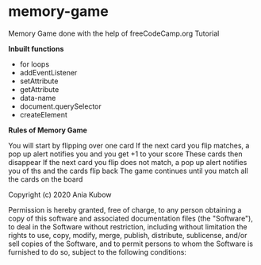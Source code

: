 # memory-game

Memory Game done with the help of freeCodeCamp.org Tutorial

**Inbuilt functions**

- for loops
- addEventListener
- setAttribute
- getAttribute
- data-name
- document.querySelector
- createElement

**Rules of Memory Game**

You will start by flipping over one card
If the next card you flip matches, a pop up alert notifies you and you get +1 to your score
These cards then disappear
If the next card you flip does not match, a pop up alert notifies you of ths and the cards flip back
The game continues until you match all the cards on the board






Copyright (c) 2020 Ania Kubow

Permission is hereby granted, free of charge, to any person obtaining a copy of this software and associated documentation files (the "Software"), to deal in the Software without restriction, including without limitation the rights to use, copy, modify, merge, publish, distribute, sublicense, and/or sell copies of the Software, and to permit persons to whom the Software is furnished to do so, subject to the following conditions:
